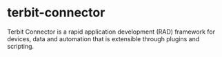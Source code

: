 # terbit-connector
Terbit Connector is a rapid application development (RAD) framework for devices, data and automation that is extensible through plugins and scripting.
